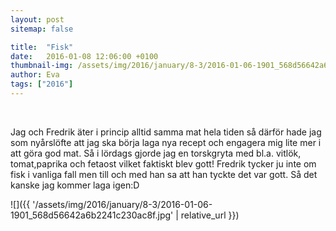 ```yaml
---
layout: post
sitemap: false

title:  "Fisk"
date:   2016-01-08 12:06:00 +0100
thumbnail-img: /assets/img/2016/january/8-3/2016-01-06-1901_568d56642a6b2241c230ac8f.jpg
author: Eva
tags: ["2016"]
---
```


 




Jag och Fredrik äter i princip alltid samma mat hela tiden så därför hade jag som nyårslöfte att jag ska börja laga nya recept och engagera mig lite mer i att göra god mat. Så i lördags gjorde jag en torskgryta med bl.a. vitlök, tomat,paprika och fetaost vilket faktiskt blev gott! Fredrik tycker ju inte om fisk i vanliga fall men till och med han sa att han tyckte det var gott. Så det kanske jag kommer laga igen:D

![]({{ '/assets/img/2016/january/8-3/2016-01-06-1901_568d56642a6b2241c230ac8f.jpg'  | relative_url }})

